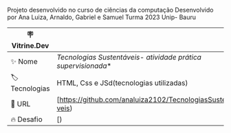 Projeto desenvolvido no curso de ciências da computação
Desenvolvido por Ana Luiza, Arnaldo, Gabriel e Samuel
Turma 2023
Unip- Bauru

| :placard: Vitrine.Dev |     |
| -------------  | --- |
| :sparkles: Nome        | *Tecnologias Sustentáveis- atividade prática supervisionada**
| :label: Tecnologias | HTML, Css e JSd(tecnologias utilizadas)
| :rocket: URL         |[https://github.com/analuiza2102/TecnologiasSustent-veis)
| :fire: Desafio     |[)
